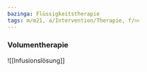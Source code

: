 ```yaml
---
bazinga: Flüssigkeitstherapie
tags: m/m21, a/Intervention/Therapie, f/💤
---
```

### Volumentherapie
![[Infusionslösung]]